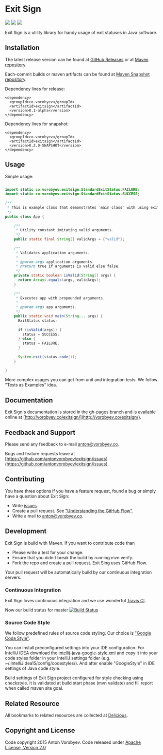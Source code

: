 # Exit Sign
[![][travis img]][travis]
[![][mavenbadge img]][mavenbadge]
[![][license img]][license]

Exit Sign is a utility library for handy usage of exit statuses in Java software.

## Installation

The latest release version can be found at [GitHub Releases](https://github.com/antonvorobyev/exitsign/releases) 
or at [Maven repository](http://repo1.maven.org/maven2/co/vorobyev/exitsign/).
 
Each-commit builds or maven artifacts can be found at [Maven Snapshot repository](https://oss.sonatype.org/content/repositories/snapshots/co/vorobyev/exitsign/).

Dependency lines for release: 

    <dependency>
      <groupId>co.vorobyev</groupId>
      <artifactId>exitsign</artifactId>
      <version>0.1-alpha</version>
    </dependency>

Dependency lines for snapshot: 

    <dependency>
      <groupId>co.vorobyev</groupId>
      <artifactId>exitsign</artifactId>
      <version>0.2.0-SNAPSHOT</version>
    </dependency>

## Usage
    
Simple usage:
    
```java

import static co.vorobyev.exitsign.StandardExitStatus.FAILURE;
import static co.vorobyev.exitsign.StandardExitStatus.SUCCESS;
    
/**
 * This is example class that demonstrates 'main class' with using exit statuses.
 */
public class App {
    
    /**
     * Utility constant imitating valid arguments.
     */
    public static final String[] validArgs = {"valid"};
    
    /**
     * Validates application arguments.
     *
     * @param args application arguments.
     * @return true if arguments is valid else false.
     */
    private static boolean isValid(String[] args) {
      return Arrays.equals(args, validArgs);
    }
    
    /**
     * Executes app with propounded arguments.
     *
     * @param args app arguments.
     */
    public static void main(String... args) {
      ExitStatus status;
    
      if (isValid(args)) {
        status = SUCCESS;
      } else {
        status = FAILURE;
      }
    
      System.exit(status.code());
    }
    
}
```

More complex usages you can get from unit and integration tests. We follow "Tests as Examples" idea.    
    
## Documentation 

Exit Sign's documentation is stored in the gh-pages branch and is available online at 
[http://vorobyev.co/exitsign/](http://vorobyev.co/exitsign/).

## Feedback and Support
 
Please send any feedback to e-mail [anton@vorobyev.co](mailto:anton@vorobyev.co).
 
Bugs and feature requests leave at [https://github.com/antonvorobyev/exitsign/issues](https://github.com/antonvorobyev/exitsign/issues).

## Contributing

You have three options if you have a feature request, found a bug or simply have a question about
Exit Sign:

* Write [issues](https://github.com/antonvorobyev/exitsign/issues).
* Create a pull request. See ["Understanding the GitHub Flow"](https://guides.github.com/introduction/flow/index.html).
* Write a mail to [anton@vorobyev.co](mailto:anton@vorobyev.co).

## Development

Exit Sign is build with Maven. If you want to contribute code than

* Please write a test for your change.
* Ensure that you didn't break the build by running mvn verify.
* Fork the repo and create a pull request. Exit Sing uses GitHub Flow.

Your pull request will be automatically build by our continuous integration servers.

### Continuous Integration

Exit Sign loves continuous integration and we use wonderful 
[Travis CI](https://travis-ci.org/antonvorobyev/exitsign). 
 
Now our build status for master [![Build Status](https://travis-ci.org/antonvorobyev/exitsign.svg?branch=master)](https://travis-ci.org/antonvorobyev/exitsign)

### Source Code Style

We follow predefined rules of source code styling. Our choice is ["Google Code Style"](http://google.github.io/styleguide/javaguide.html).

You can install preconfigured settings into your IDE configuration. For IntelliJ IDEA download the
[intellij-java-google-style.xml](https://raw.githubusercontent.com/google/styleguide/gh-pages/intellij-java-google-style.xml)
and copy it into your code styles folder in your IntelliJ settings folder (e.g. ~/.IntelliJIdea15/config/codestyles/).
And after enable "GoogleStyle" in IDE settings of Java code style.
 
Build settings of Exit Sign project configured for style checking using checkstyle. It is validated
at build start phase (mvn validate) and fill report when called maven site goal.

## Related Resource

All bookmarks to related resources are collected at [Delicious](https://delicious.com/anton.vorobyev/exitsign).

## Copyright and License
 
Code copyright 2015 Anton Vorobyev. Code released under 
[Apache License, Version 2.0](https://github.com/antonvorobyev/exitsign/blob/master/LICENSE) 


[travis]:https://travis-ci.org/antonvorobyev/exitsign/builds
[travis img]:https://secure.travis-ci.org/antonvorobyev/exitsign.svg?branch=master

[mavenbadge]:http://search.maven.org/#search|gav|1|g%3A%22co.vorobyev%22%20AND%20a%3A%22exitsign%22
[mavenbadge img]:https://maven-badges.herokuapp.com/maven-central/co.vorobyev/exitsign/badge.svg

[license]:LICENSE
[license img]:https://img.shields.io/badge/license-Apache%20v2.0-blue.svg